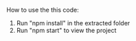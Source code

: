 How to use the this code:

1) Run "npm install" in the extracted folder
2) Run "npm start" to view the project
